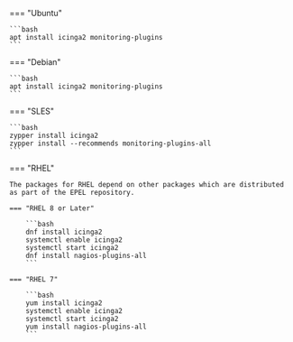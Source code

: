 === "Ubuntu"

    ```bash
    apt install icinga2 monitoring-plugins
    ```

=== "Debian"

    ```bash
    apt install icinga2 monitoring-plugins
    ```

=== "SLES"

    ```bash
    zypper install icinga2
    zypper install --recommends monitoring-plugins-all
    ```

=== "RHEL"

    The packages for RHEL depend on other packages which are distributed as part of the EPEL repository.

    === "RHEL 8 or Later"

        ```bash
        dnf install icinga2
        systemctl enable icinga2
        systemctl start icinga2
        dnf install nagios-plugins-all
        ```

    === "RHEL 7"

        ```bash
        yum install icinga2
        systemctl enable icinga2
        systemctl start icinga2
        yum install nagios-plugins-all
        ```